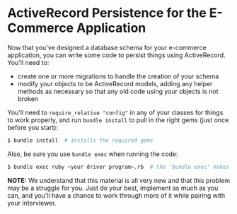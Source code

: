 ActiveRecord Persistence for the E-Commerce Application
=======================================================

Now that you've designed a database schema for your e-commerce application, you can write some code to persist things using ActiveRecord. You'll need to:

- create one or more migrations to handle the creation of your schema
- modify your objects to be ActiveRecord models, adding any helper methods as necessary so that any old code using your objects is not broken

You'll need to ```require_relative "config"``` in any of your classes for things to work properly, and run ```bundle install``` to pull in the right gems (just once before you start):

```bash
$ bundle install  # installs the required gems
```

Also, be sure you use `bundle exec` when running the code:

```bash
$ bundle exec ruby <your driver program>.rb  # the 'bundle exec' makes sure the gems are loaded
```

**NOTE:** We understand that this material is all very new and that this problem may be a struggle for you. Just do your best, implement as much as you can, and you'll have a chance to work through more of it while pairing with your interviewer.
